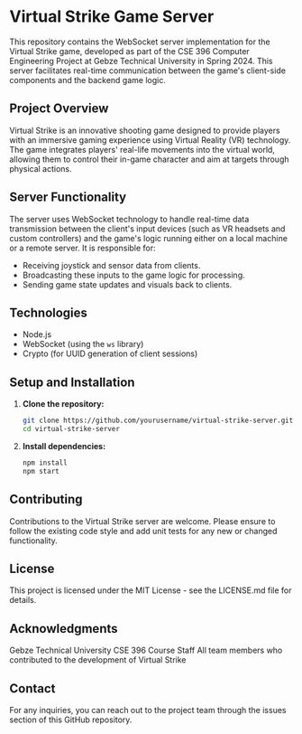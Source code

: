 # Virtual Strike Game Server

This repository contains the WebSocket server implementation for the Virtual Strike game, developed as part of the CSE 396 Computer Engineering Project at Gebze Technical University in Spring 2024. This server facilitates real-time communication between the game's client-side components and the backend game logic.

## Project Overview

Virtual Strike is an innovative shooting game designed to provide players with an immersive gaming experience using Virtual Reality (VR) technology. The game integrates players' real-life movements into the virtual world, allowing them to control their in-game character and aim at targets through physical actions.

## Server Functionality

The server uses WebSocket technology to handle real-time data transmission between the client's input devices (such as VR headsets and custom controllers) and the game's logic running either on a local machine or a remote server. It is responsible for:
- Receiving joystick and sensor data from clients.
- Broadcasting these inputs to the game logic for processing.
- Sending game state updates and visuals back to clients.

## Technologies

- Node.js
- WebSocket (using the `ws` library)
- Crypto (for UUID generation of client sessions)

## Setup and Installation

1. **Clone the repository:**
   ```bash
   git clone https://github.com/yourusername/virtual-strike-server.git
   cd virtual-strike-server
   ```
2. **Install dependencies:**
   ```bash
   npm install
   npm start
   ```

## Contributing
Contributions to the Virtual Strike server are welcome. Please ensure to follow the existing code style and add unit tests for any new or changed functionality.

## License
This project is licensed under the MIT License - see the LICENSE.md file for details.

## Acknowledgments
Gebze Technical University
CSE 396 Course Staff
All team members who contributed to the development of Virtual Strike

## Contact
For any inquiries, you can reach out to the project team through the issues section of this GitHub repository.